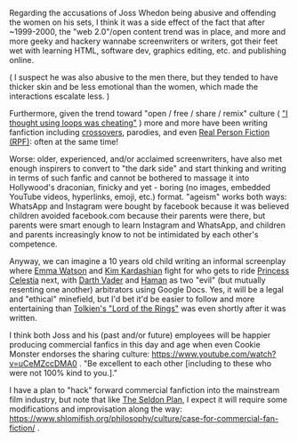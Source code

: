 Regarding the accusations of Joss Whedon being abusive and offending the women
on his sets, I think it was a side effect of the fact that after ~1999-2000, the
"web 2.0"/open content trend was in place, and more and more geeky and hackery
wannabe screenwriters or writers, got their feet wet with learning HTML,
software dev, graphics editing, etc. and publishing online.

( I suspect he was also abusive to the men there, but they tended to have thicker
skin and be less emotional than the women, which made the interactions
escalate less. )

Furthermore, given the trend toward "open / free / share / remix"
culture ( ["I thought using loops was cheating"](https://www.reddit.com/r/edmproduction/comments/60zh48/do_you_ever_feel_like_your_cheating_by_using/dfasidh/) )
more and more have been writing fanfiction including [crossovers](https://en.wikipedia.org/wiki/Crossover_28fiction%29), parodies, and even [Real Person Fiction (RPF)](https://en.wikipedia.org/wiki/Real_person_fiction): often at the same time!

Worse: older, experienced, and/or acclaimed screenwriters, have also met enough
inspirers to convert to "the dark side" and start thinking and writing in terms
of such fanfic and cannot be bothered to massage it into Hollywood's draconian,
finicky and yet - boring (no images, embedded YouTube videos, hyperlinks, emoji,
etc.) format. "ageism" works both ways: WhatsApp and Instagram were bought by
facebook because it was believed children avoided facebook.com because
their parents were there, but parents were smart enough to learn Instagram
and WhatsApp, and children and parents increasingly know to not be intimidated
by each other's competence.

Anyway, we can imagine a 10 years old child writing an informal screenplay
where [Emma Watson](https://en.wikipedia.org/wiki/Emma_Watson)
and [Kim Kardashian](https://en.wikipedia.org/wiki/Kim_Kardashian) fight
for who gets to ride [Princess Celestia](https://mlp.fandom.com/wiki/Princess_Celestia)
next, with [Darth Vader](https://en.wikipedia.org/wiki/Darth_Vader)
and [Haman](https://en.wikipedia.org/wiki/Haman) as two "evil" (but mutually
resenting one another) arbitrators using Google Docs. Yes, it will be a legal
and "ethical" minefield, but I'd bet it'd be easier to follow and more
entertaining than [Tolkien's "Lord of the Rings"](https://en.wikipedia.org/wiki/The_Lord_of_the_Rings)
was even shortly after it was written.

I think both Joss and his (past and/or future) employees will be happier
producing commercial fanfics in this day and age when even Cookie Monster
endorses the sharing culture: https://www.youtube.com/watch?v=uCeMZccDMA0 .
"Be excellent to each other [including to these who were not 100% kind
to you.]."

I have a plan to "hack" forward commercial fanfiction into the mainstream film industry, but note that like [The Seldon Plan](https://www.shlomifish.org/philosophy/psychology/changing-the-seldon-plan/), I expect it will require some modifications and improvisation along the way: https://www.shlomifish.org/philosophy/culture/case-for-commercial-fan-fiction/ .
